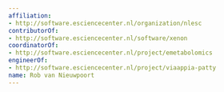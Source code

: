 ```yaml
---
affiliation:
- http://software.esciencecenter.nl/organization/nlesc
contributorOf:
- http://software.esciencecenter.nl/software/xenon
coordinatorOf:
- http://software.esciencecenter.nl/project/emetabolomics
engineerOf:
- http://software.esciencecenter.nl/project/viaappia-patty
name: Rob van Nieuwpoort
---
```


